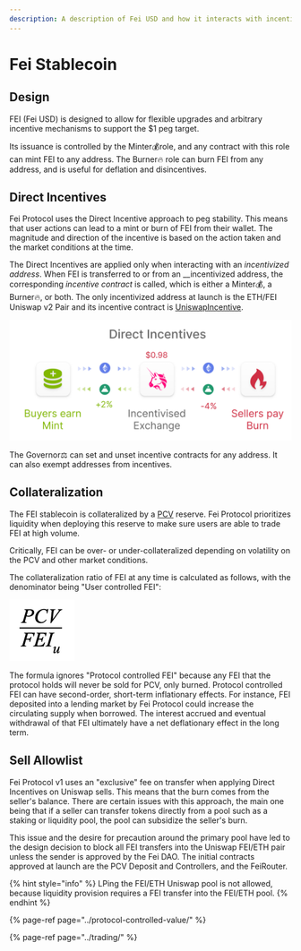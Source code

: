 ```yaml
---
description: A description of Fei USD and how it interacts with incentive contracts
---
```


# Fei Stablecoin

## Design

FEI \(Fei USD\) is designed to allow for flexible upgrades and arbitrary incentive mechanisms to support the $1 peg target. 

Its issuance is controlled by the Minter💰role, and any contract with this role can mint FEI to any address. The Burner🔥 role can burn FEI from any address, and is useful for deflation and disincentives. 

## Direct Incentives

Fei Protocol uses the Direct Incentive approach to peg stability. This means that user actions can lead to a mint or burn of FEI from their wallet. The magnitude and direction of the incentive is based on the action taken and the market conditions at the time. 

The Direct Incentives are applied only when interacting with an _incentivized address_. When FEI is transferred to or from an __incentivized address, the corresponding _incentive contract_ is called, which is either a Minter💰, a Burner🔥, or both. The only incentivized address at launch is the ETH/FEI Uniswap v2 Pair and its incentive contract is [UniswapIncentive](uniswapincentive.md).

![](../../.gitbook/assets/direct-incentives.png)

The Governor⚖️ can set and unset incentive contracts for any address. It can also exempt addresses from incentives.

## Collateralization

The FEI stablecoin is collateralized by a [PCV](../protocol-controlled-value/) reserve. Fei Protocol prioritizes liquidity when deploying this reserve to make sure users are able to trade FEI at high volume. 

Critically, FEI can be over- or under-collateralized depending on volatility on the PCV and other market conditions.

The collateralization ratio of FEI at any time is calculated as follows, with the denominator being "User controlled FEI":

![Collateralization ratio of Fei Protocol ](../../.gitbook/assets/screen-shot-2021-02-13-at-4.43.36-pm.png)

The formula ignores "Protocol controlled FEI" because any FEI that the protocol holds will never be sold for PCV, only burned. Protocol controlled FEI can have second-order, short-term inflationary effects. For instance, FEI deposited into a lending market by Fei Protocol could increase the circulating supply when borrowed. The interest accrued and eventual withdrawal of that FEI ultimately have a net deflationary effect in the long term.

## Sell Allowlist

Fei Protocol v1 uses an "exclusive" fee on transfer when applying Direct Incentives on Uniswap sells. This means that the burn comes from the seller's balance. There are certain issues with this approach, the main one being that if a seller can transfer tokens directly from a pool such as a staking or liquidity pool, the pool can subsidize the seller's burn. 

This issue and the desire for precaution around the primary pool have led to the design decision to block all FEI transfers into the Uniswap FEI/ETH pair unless the sender is approved by the Fei DAO. The initial contracts approved at launch are the PCV Deposit and Controllers, and the FeiRouter.

{% hint style="info" %}
LPing the FEI/ETH Uniswap pool is not allowed, because liquidity provision requires a FEI transfer into the FEI/ETH pool. 
{% endhint %}

{% page-ref page="../protocol-controlled-value/" %}

{% page-ref page="../trading/" %}

